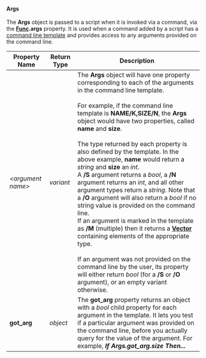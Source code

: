 #### Args

The **Args** object is passed to a script when it is invoked via a command, via the **[Func](func.md).args** property. It is used when a command added by a script has a [command line template](../../command_reference/argument_types.md) and provides access to any arguments provided on the command line.

| Property Name | Return Type | Description |
| --- | --- | --- |
| *\<argument name\>* | *variant* | The **Args** object will have one property corresponding to each of the arguments in the command line template.<br /><br />For example, if the command line template is **NAME/K,SIZE/N**, the **Args** object would have two properties, called **name** and **size**.<br /><br />The type returned by each property is also defined by the template. In the above example, **name** would return a *string* and **size** an *int*.  <br />A **/S** argument returns a *bool*, a **/N** argument returns an *int*, and all other argument types return a *string*. Note that a **/O** argument will also return a *bool* if no string value is provided on the command line.  <br />If an argument is marked in the template as **/M** (multiple) then it returns a **[Vector](vector.md)** containing elements of the appropriate type.<br /><br />If an argument was not provided on the command line by the user, its property will either return *bool* (for a **/S** or **/O** argument), or an empty variant otherwise. |
| **got_arg** | *object* | The **got_arg** property returns an object with a *bool* child property for each argument in the template. It lets you test if a particular argument was provided on the command line, before you actually query for the value of the argument. For example, ***If Args.got_arg.size Then...*** |

